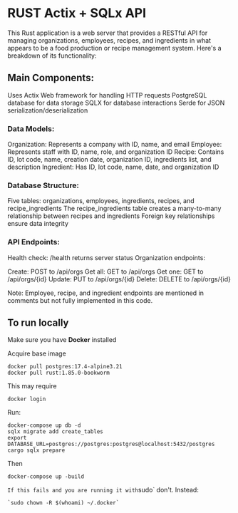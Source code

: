 # RUST Actix + SQLx API
This Rust application is a web server that provides a RESTful API for managing organizations, employees, recipes, and ingredients in what appears to be a food production or recipe management system. Here's a breakdown of its functionality:

## Main Components:

Uses Actix Web framework for handling HTTP requests
PostgreSQL database for data storage
SQLX for database interactions
Serde for JSON serialization/deserialization


### Data Models:

Organization: Represents a company with ID, name, and email
Employee: Represents staff with ID, name, role, and organization ID
Recipe: Contains ID, lot code, name, creation date, organization ID, ingredients list, and description
Ingredient: Has ID, lot code, name, date, and organization ID


### Database Structure:

Five tables: organizations, employees, ingredients, recipes, and recipe_ingredients
The recipe_ingredients table creates a many-to-many relationship between recipes and ingredients
Foreign key relationships ensure data integrity


### API Endpoints:

Health check: /health returns server status
Organization endpoints:

Create: POST to /api/orgs
Get all: GET to /api/orgs
Get one: GET to /api/orgs/{id}
Update: PUT to /api/orgs/{id}
Delete: DELETE to /api/orgs/{id}



Note: Employee, recipe, and ingredient endpoints are mentioned in comments but not fully implemented in this code.

## To run locally

Make sure you have **Docker** installed 

Acquire base image

    docker pull postgres:17.4-alpine3.21
    docker pull rust:1.85.0-bookworm 

This may require

    docker login

Run:

```
docker-compose up db -d
sqlx migrate add create_tables
export DATABASE_URL=postgres://postgres:postgres@localhost:5432/postgres
cargo sqlx prepare
```

Then 

    docker-compose up -build
`
If this fails and you are running it with `sudo` don't. 
Instead:

    `sudo chown -R $(whoami) ~/.docker`

